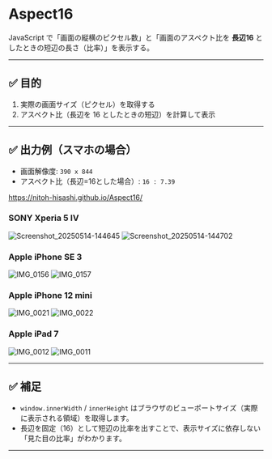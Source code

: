 # Aspect16
JavaScript で「画面の縦横のピクセル数」と「画面のアスペクト比を **長辺16** としたときの短辺の長さ（比率）」を表示する。

---

## ✅ 目的

1. 実際の画面サイズ（ピクセル）を取得する
2. アスペクト比（長辺を 16 としたときの短辺）を計算して表示

---



## ✅ 出力例（スマホの場合）

* 画面解像度: `390 x 844`
* アスペクト比（長辺=16とした場合）: `16 : 7.39`

https://nitoh-hisashi.github.io/Aspect16/

### SONY Xperia 5 IV
![Screenshot_20250514-144645](https://github.com/user-attachments/assets/dfc012be-dda0-4053-b24a-9da499219d26)
![Screenshot_20250514-144702](https://github.com/user-attachments/assets/b4f61f54-92ec-47af-97e5-4a4421bb06dd)

### Apple iPhone SE 3
![IMG_0156](https://github.com/user-attachments/assets/ca79b0d2-291d-4326-a5e0-aa194b41104b)
![IMG_0157](https://github.com/user-attachments/assets/69647de1-7e26-4489-96a2-6c806701448b)

### Apple iPhone 12 mini
![IMG_0021](https://github.com/user-attachments/assets/7a2fb5cc-f8d8-4745-9dc4-8f2ccd442ef0)
![IMG_0022](https://github.com/user-attachments/assets/4d3a7c4a-edc4-4871-9e75-d5e01175ad32)

### Apple iPad 7
![IMG_0012](https://github.com/user-attachments/assets/67830aba-8b01-4297-b36a-8cb7928b1738)
![IMG_0011](https://github.com/user-attachments/assets/e1be56d0-da94-48d4-9705-72072c6a8366)

---

## ✅ 補足

* `window.innerWidth` / `innerHeight` はブラウザのビューポートサイズ（実際に表示される領域）を取得します。
* 長辺を固定（16）として短辺の比率を出すことで、表示サイズに依存しない「見た目の比率」がわかります。

---

